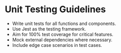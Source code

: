 # Unit Testing Guidelines

- Write unit tests for all functions and components.
- Use Jest as the testing framework.
- Aim for 100% test coverage for critical features.
- Mock external dependencies where necessary.
- Include edge case scenarios in test cases.
